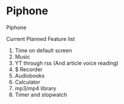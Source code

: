 # Piphone

Piphone

Current Planned Feature list
1. Time on default screen
2. Music
3. YT through rss (And article voice reading)
4. $ Recorder
6. Audiobooks
7. Calculator
8. mp3/mp4 library
9. Timer and stopwatch

